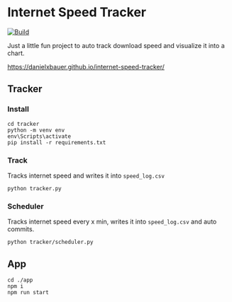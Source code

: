 # Internet Speed Tracker

[![Build](https://github.com/danielxbauer/internet-speed-tracker/actions/workflows/deploy.yml/badge.svg)](https://github.com/danielxbauer/internet-speed-tracker/actions/workflows/deploy.yml)

Just a little fun project to auto track download speed and visualize it into a chart.

https://danielxbauer.github.io/internet-speed-tracker/

## Tracker

### Install

```
cd tracker
python -m venv env
env\Scripts\activate
pip install -r requirements.txt
```

### Track

Tracks internet speed and writes it into `speed_log.csv`

```
python tracker.py
```

### Scheduler

Tracks internet speed every x min, writes it into `speed_log.csv` and auto commits.

```
python tracker/scheduler.py
```

## App

```
cd ./app
npm i
npm run start
```
